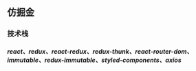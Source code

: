 ## 仿掘金
### 技术栈
##### react、redux、react-redux、redux-thunk、react-router-dom、immutable、redux-immutable、styled-components、axios
